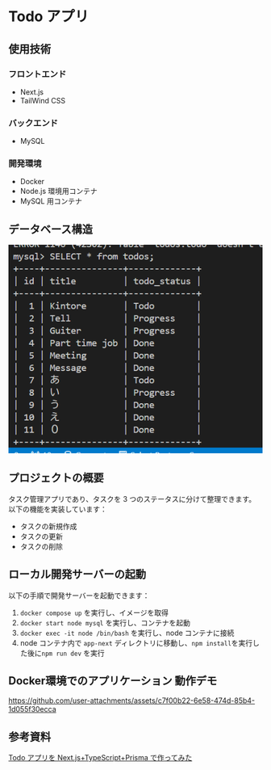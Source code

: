 # Todo アプリ

## 使用技術

### フロントエンド

- Next.js
- TailWind CSS

### バックエンド

- MySQL

### 開発環境

- Docker
- Node.js 環境用コンテナ
- MySQL 用コンテナ

## データベース構造

![alt text](image.png)

## プロジェクトの概要

タスク管理アプリであり、タスクを 3 つのステータスに分けて整理できます。
以下の機能を実装しています：

- タスクの新規作成
- タスクの更新
- タスクの削除

## ローカル開発サーバーの起動

以下の手順で開発サーバーを起動できます：

1. `docker compose up` を実行し、イメージを取得
2. `docker start node mysql` を実行し、コンテナを起動
3. `docker exec -it node /bin/bash` を実行し、node コンテナに接続
4. node コンテナ内で `app-next` ディレクトリに移動し、`npm install`を実行した後に`npm run dev` を実行

## Docker環境でのアプリケーション 動作デモ


https://github.com/user-attachments/assets/c7f00b22-6e58-474d-85b4-1d055f30ecca


## 参考資料

[Todo アプリを Next.js+TypeScript+Prisma で作ってみた](https://note.com/rect_angle/n/ne59025be8208)
